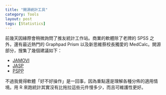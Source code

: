 ```yaml
---
title: "開源統計工具"
category: Tools
layout: post
tags: [Statistics]
---
```


前幾天因緣際會稍微詢問了推友統計工作站。商業的軟體除了老牌的 SPSS 之外，還有最近熱門的 Graphpad Prism 以及新思維蔡校長獨愛的 MedCalc。開源部分，搜集了幾個建議如下：

- [JAMOVI](https://www.jamovi.org)
- [JASP](http://jasp-stats.org)
- [PSPP](https://www.gnu.org/software/pspp/)

不過我覺得軟體「好不好操作」是一回事，因為重點還是理解各種分佈的適用情境。用 R 來跑統計其實沒有比拖拉這些元件慢多少，而且可維護性更好。
